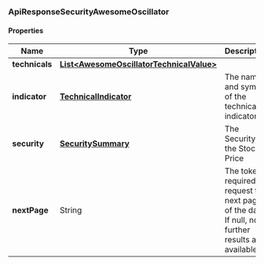 
[//]: # (CLASS:ApiResponseSecurityAwesomeOscillator)

[//]: # (KIND:object)

### ApiResponseSecurityAwesomeOscillator

#### Properties

[//]: # (START_DEFINITION)

Name | Type | Description
------------ | ------------- | -------------
**technicals** | [**List&lt;AwesomeOscillatorTechnicalValue&gt;**](AwesomeOscillatorTechnicalValue.md) |  &nbsp;
**indicator** | [**TechnicalIndicator**](TechnicalIndicator.md) | The name and symbol of the technical indicator &nbsp;
**security** | [**SecuritySummary**](SecuritySummary.md) | The Security of the Stock Price &nbsp;
**nextPage** | String | The token required to request the next page of the data. If null, no further results are available. &nbsp;

[//]: # (END_DEFINITION)


[//]: # (CONTAINED_CLASS:AwesomeOscillatorTechnicalValue)


[//]: # (CONTAINED_CLASS:TechnicalIndicator)


[//]: # (CONTAINED_CLASS:SecuritySummary)





